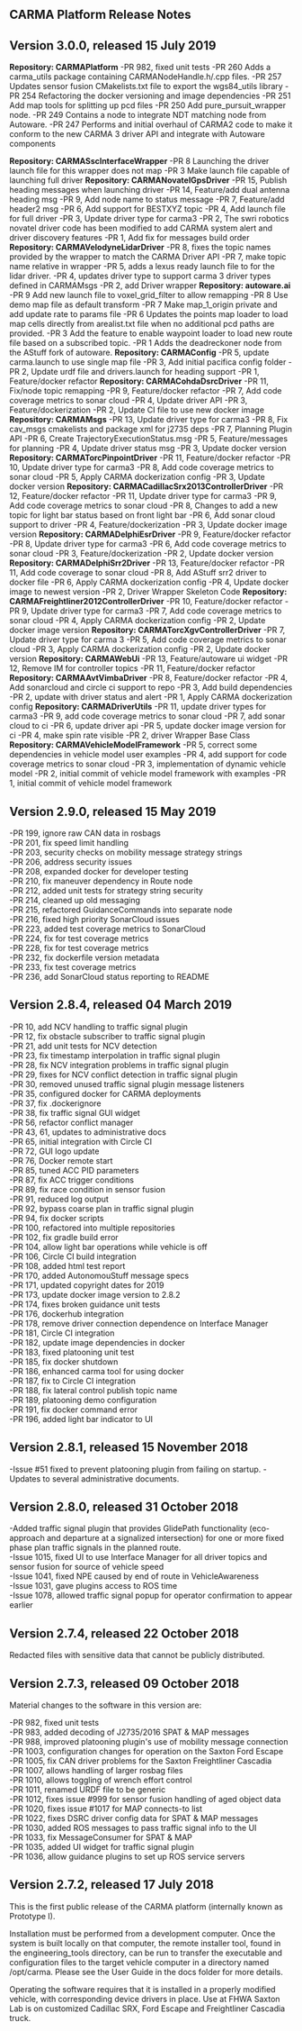 CARMA Platform Release Notes
----------------------------

Version 3.0.0, released 15 July 2019 
----------------------------------- 
**Repository: CARMAPlatform** 
-PR 982, fixed unit tests 
-PR 260 Adds a carma_utils package containing CARMANodeHandle.h/.cpp files.
-PR 257 Updates sensor fusion CMakelists.txt file to export the wgs84_utils library
-PR 254 Refactoring the docker versioning and image dependencies
-PR 251 Add map tools for splitting up pcd files
-PR 250 Add pure_pursuit_wrapper node.
-PR 249 Contains a node to integrate NDT matching node from Autoware.
-PR 247 Performs and initial overhaul of CARMA2 code to make it conform to the new CARMA 3 driver API and integrate with Autoware components

**Repository: CARMASscInterfaceWrapper**
-PR 8 Launching the driver launch file for this wrapper does not map
-PR 3 Make launch file capable of launching full driver
**Repository: CARMANovatelGpsDriver**
-PR 15, Publish heading messages when launching driver
-PR 14, Feature/add dual antenna heading msg
-PR 9, Add node name to status message
-PR 7, Feature/add header2 msg
-PR 6, Add support for BESTXYZ topic
-PR 4, Add launch file for full driver
-PR 3, Update driver type for carma3
-PR 2, The swri robotics novatel driver code has been modified to add CARMA system alert and driver discovery features
-PR 1, Add fix for messages build order
**Repository: CARMAVelodyneLidarDriver**
-PR 8, fixes the topic names provided by the wrapper to match the CARMA Driver API
-PR 7, make topic name relative in wrapper
-PR 5, adds a lexus ready launch file to for the lidar driver.
-PR 4, updates driver type to support carma 3 driver types defined in CARMAMsgs
-PR 2, add Driver wrapper
**Repository: autoware.ai**
-PR 9 Add new launch file to voxel_grid_filter to allow remapping
-PR 8 Use demo map file as default transform
-PR 7 Make map_1_origin private and add update rate to params file
-PR 6 Updates the points map loader to load map cells directly from arealist.txt file when no additional pcd paths are provided.
-PR 3 Add the feature to enable waypoint loader to load new route file based on a subscribed topic.
-PR 1 Adds the deadreckoner node from the AStuff fork of autoware.
**Repository: CARMAConfig**
-PR 5, update carma.launch to use single map file
-PR 3, Add initial pacifica config folder
-PR 2, Update urdf file and drivers.launch for heading support
-PR 1, Feature/docker refactor
**Repository: CARMACohdaDsrcDriver**
-PR 11, Fix/node topic remapping
-PR 9, Feature/docker refactor
-PR 7, Add code coverage metrics to sonar cloud
-PR 4, Update driver API
-PR 3, Feature/dockerization
-PR 2, Update CI file to use new docker image
**Repository: CARMAMsgs**
-PR 13, Update driver type for carma3
-PR 8, Fix cav_msgs cmakelists and package xml for j2735 deps 
-PR 7, Planning Plugin API 
-PR 6, Create TrajectoryExecutionStatus.msg 
-PR 5, Feature/messages for planning
-PR 4, Update driver status msg
-PR 3, Update docker version
**Repository: CARMATorcPinpointDriver**
-PR 11, Feature/docker refactor
-PR 10, Update driver type for carma3
-PR 8, Add code coverage metrics to sonar cloud
-PR 5, Apply CARMA dockerization config
-PR 3, Update docker version
**Repository: CARMACadillacSrx2013ControllerDriver**
-PR 12, Feature/docker refactor
-PR 11, Update driver type for carma3
-PR 9, Add code coverage metrics to sonar cloud
-PR 8, Changes to add a new topic for light bar status based on front light bar 
-PR 6, Add sonar cloud support to driver 
-PR 4, Feature/dockerization
-PR 3, Update docker image version
**Repository: CARMADelphiEsrDriver**
-PR 9, Feature/docker refactor
-PR 8, Update driver type for carma3
-PR 6, Add code coverage metrics to sonar cloud
-PR 3, Feature/dockerization
-PR 2, Update docker version
**Repository: CARMADelphiSrr2Driver**
-PR 13, Feature/docker refactor
-PR 11, Add code coverage to sonar cloud
-PR 8, Add AStuff srr2 driver to docker file
-PR 6, Apply CARMA dockerization config
-PR 4, Update docker image to newest version
-PR 2, Driver Wrapper Skeleton Code
**Repository: CARMAFreightliner2012ControllerDriver**
-PR 10, Feature/docker refactor
-PR 9, Update driver type for carma3
-PR 7, Add code coverage metrics to sonar cloud
-PR 4, Apply CARMA dockerization config
-PR 2, Update docker image version
**Repository: CARMATorcXgvControllerDriver**
-PR 7, Update driver type for carma 3
-PR 5, Add code coverage metrics to sonar cloud
-PR 3, Apply CARMA dockerization config
-PR 2, Update docker version
**Repository: CARMAWebUi**
-PR 13, Feature/autoware ui widget
-PR 12, Remove IM for controller topics
-PR 11, Feature/docker refactor
**Repository: CARMAAvtVimbaDriver**
-PR 8, Feature/docker refactor
-PR 4, Add sonarcloud and circle ci support to repo
-PR 3, Add build dependencies
-PR 2, update with driver status and alert
-PR 1, Apply CARMA dockerization config
**Repository: CARMADriverUtils**
-PR 11, update driver types for carma3
-PR 9, add code coverage metrics to sonar cloud
-PR 7, add sonar cloud to ci 
-PR 6, update driver api 
-PR 5, update docker image version for ci
-PR 4, make spin rate visible
-PR 2, driver Wrapper Base Class
**Repository: CARMAVehicleModelFramework**
-PR 5, correct some dependencies in vehicle model user examples
-PR 4, add support for code coverage metrics to sonar cloud
-PR 3, implementation of dynamic vehicle model
-PR 2, initial commit of vehicle model framework with examples
-PR 1, initial commit of vehicle model framework

Version 2.9.0, released 15 May 2019 
----------------------------------- 

-PR 199, ignore raw CAN data in rosbags  
-PR 201, fix speed limit handling  
-PR 203, security checks on mobility message strategy strings  
-PR 206, address security issues  
-PR 208, expanded docker for developer testing  
-PR 210, fix maneuver dependency in Route node  
-PR 212, added unit tests for strategy string security  
-PR 214, cleaned up old messaging  
-PR 215, refactored GuidanceCommands into separate node  
-PR 216, fixed high priority SonarCloud issues  
-PR 223, added test coverage metrics to SonarCloud  
-PR 224, fix for test coverage metrics  
-PR 228, fix for test coverage metrics  
-PR 232, fix dockerfile version metadata  
-PR 233, fix test coverage metrics  
-PR 236, add SonarCloud status reporting to README

Version 2.8.4, released 04 March 2019 
------------------------------------- 

-PR 10, add NCV handling to traffic signal plugin  
-PR 12, fix obstacle subscriber to traffic signal plugin  
-PR 21, add unit tests for NCV detection  
-PR 23, fix timestamp interpolation in traffic signal plugin  
-PR 28, fix NCV integration problems in traffic signal plugin  
-PR 29, fixes for NCV conflict detection in traffic signal plugin  
-PR 30, removed unused traffic signal plugin message listeners  
-PR 35, configured docker for CARMA deployments  
-PR 37, fix .dockerignore  
-PR 38, fix traffic signal GUI widget  
-PR 56, refactor conflict manager  
-PR 43, 61, updates to administrative docs  
-PR 65, initial integration with Circle CI  
-PR 72, GUI logo update  
-PR 76, Docker remote start  
-PR 85, tuned ACC PID parameters  
-PR 87, fix ACC trigger conditions  
-PR 89, fix race condition in sensor fusion  
-PR 91, reduced log output  
-PR 92, bypass coarse plan in traffic signal plugin  
-PR 94, fix docker scripts  
-PR 100, refactored into multiple repositories  
-PR 102, fix gradle build error  
-PR 104, allow light bar operations while vehicle is off  
-PR 106, Circle CI build integration  
-PR 108, added html test report  
-PR 170, added AutonomouStuff message specs  
-PR 171, updated copyright dates for 2019  
-PR 173, update docker image version to 2.8.2  
-PR 174, fixes broken guidance unit tests  
-PR 176, dockerhub integration  
-PR 178, remove driver connection dependence on Interface Manager  
-PR 181, Circle CI integration  
-PR 182, update image dependencies in docker  
-PR 183, fixed platooning unit test  
-PR 185, fix docker shutdown  
-PR 186, enhanced carma tool for using docker  
-PR 187, fix to Circle CI integration  
-PR 188, fix lateral control publish topic name  
-PR 189, platooning demo configuration  
-PR 191, fix docker command error  
-PR 196, added light bar indicator to UI  

Version 2.8.1, released 15 November 2018  
----------------------------------------  

-Issue #51 fixed to prevent platooning plugin from failing on startup.
-Updates to several administrative documents.

Version 2.8.0, released 31 October 2018
---------------------------------------

-Added traffic signal plugin that provides GlidePath functionality (eco-approach and
 departure at a signalized intersection) for one or more fixed phase plan traffic signals 
 in the planned route.  
-Issue 1015, fixed UI to use Interface Manager for all driver topics and sensor fusion for
 source of vehicle speed  
-Issue 1041, fixed NPE caused by end of route in VehicleAwareness  
-Issue 1031, gave plugins access to ROS time  
-Issue 1078, allowed traffic signal popup for operator confirmation to appear earlier  

Version 2.7.4, released 22 October 2018
---------------------------------------

Redacted files with sensitive data that cannot be publicly distributed.


Version 2.7.3, released 09 October 2018
---------------------------------------

Material changes to the software in this version are:

-PR 982, fixed unit tests  
-PR 983, added decoding of J2735/2016 SPAT & MAP messages  
-PR 988, improved platooning plugin's use of mobility message connection  
-PR 1003, configuration changes for operation on the Saxton Ford Escape  
-PR 1005, fix CAN driver problems for the Saxton Freightliner Cascadia  
-PR 1007, allows handling of larger rosbag files  
-PR 1010, allows toggling of wrench effort control  
-PR 1011, renamed URDF file to be generic  
-PR 1012, fixes issue #999 for sensor fusion handling of aged object data  
-PR 1020, fixes issue #1017 for MAP connects-to list  
-PR 1022, fixes DSRC driver config data for SPAT & MAP messages  
-PR 1030, added ROS messages to pass traffic signal info to the UI  
-PR 1033, fix MessageConsumer for SPAT & MAP  
-PR 1035, added UI widget for traffic signal plugin  
-PR 1036, allow guidance plugins to set up ROS service servers  


Version 2.7.2, released 17 July 2018
------------------------------------

This is the first public release of the CARMA platform (internally known as Prototype I).

Installation must be performed from a development computer.  Once the system is built 
locally on that computer, the remote installer tool, found in the engineering_tools 
directory, can be run to transfer the executable and configuration files to the target 
vehicle computer in a directory named /opt/carma. Please see the User Guide in the docs
folder for more details.

Operating the software requires that it is installed in a properly modified vehicle, with
corresponding device drivers in place.  Use at FHWA Saxton Lab is on customized Cadillac SRX, 
Ford Escape and Freightliner Cascadia truck.   
